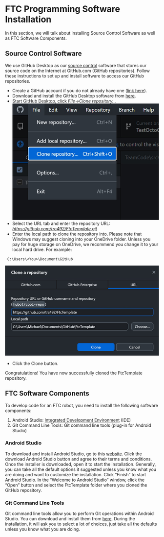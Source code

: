 # FTC Programming Software Installation
In this section, we will talk about installing Source Control Software as well as FTC Software Components.

## Source Control Software
We use GitHub Desktop as our [source control](https://en.wikipedia.org/wiki/Source_Code_Control_System) software that stores our source code on the Internet at GitHub.com (GitHub repositories). Follow these instructions to set up and install software to access our GitHub repositories.
* Create a GitHub account if you do not already have one ([link here](https://GitHub.com)).
* Download and install the GitHub Desktop software from [here](https://desktop.github.com).
* Start GitHub Desktop, click *File->Clone repository...*
 ![image name](/images/GitHubDesktopFileClone.jpg)
* Select the URL tab and enter the repository URL: *https://github.com/trc492/FtcTemplate.git*
* Enter the local path to clone the repository into. Please note that Windows may suggest cloning into your OneDrive folder. Unless you pay for huge storage on OneDrive, we recommend you change it to your local hard drive. For example:
```
 C:\Users\<You>\Document\GitHub
```

 ![image name](/images/GitHubDesktopCloneRepoFtc.jpg)
* Click the Clone button.

Congratulations! You have now successfully cloned the FtcTemplate repository.

## FTC Software Components
To develop code for an FTC robot, you need to install the following software components:
1. Android Studio: [Integrated Development Environment](https://en.wikipedia.org/wiki/Integrated_development_environment) (IDE)
2. Git Command Line Tools: Git command line tools (plug-in for Android Studio)

### Android Studio
To download and install Android Studio, go to this [website](https://developer.android.com/studio). Click the download Android Studio button and agree to their terms and conditions. Once the installer is downloaded, open it to start the installation. Generally, you can take all the default options it suggested unless you know what you are doing and want to customize the installation. Click “Finish” to start Android Studio. In the “Welcome to Android Studio” window, click the “Open” button and select the FtcTemplate folder where you cloned the GitHub repository.

### Git Command Line Tools
Git command line tools allow you to perform Git operations within Android Studio. You can download and install them from [here](https://git-scm.com/downloads). During the installation, it will ask you to select a lot of choices, just take all the defaults unless you know what you are doing.
